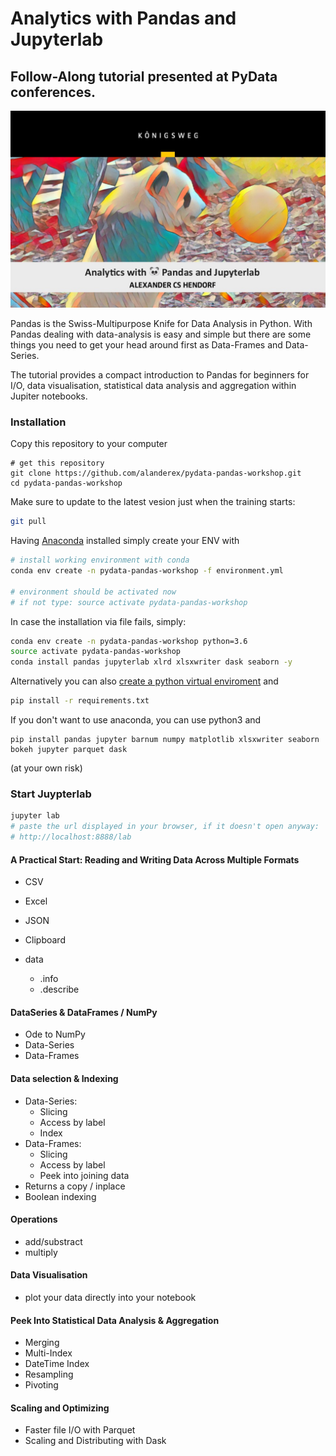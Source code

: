 # Analytics with Pandas and Jupyterlab

## Follow-Along tutorial presented at PyData conferences.

![Poster](img/cover.jpg)

Pandas is the Swiss-Multipurpose Knife for Data Analysis in Python. With Pandas dealing with data-analysis is easy and simple but there are some things you need to get your head around first as Data-Frames and Data-Series. 

The tutorial provides a compact introduction to Pandas for beginners for I/O, data visualisation, statistical data analysis and aggregation within Jupiter notebooks.

### Installation

Copy this repository to your computer
```
# get this repository
git clone https://github.com/alanderex/pydata-pandas-workshop.git
cd pydata-pandas-workshop
```

Make sure to update to the latest vesion just when the training starts:
````bash
git pull
````


Having [Anaconda](https://www.continuum.io/downloads) installed simply create your ENV with 

```bash
# install working environment with conda
conda env create -n pydata-pandas-workshop -f environment.yml

# environment should be activated now
# if not type: source activate pydata-pandas-workshop
```
In case the installation via file fails, simply:
```bash
conda env create -n pydata-pandas-workshop python=3.6
source activate pydata-pandas-workshop
conda install pandas jupyterlab xlrd xlsxwriter dask seaborn -y
```

Alternatively you can also [create a python virtual enviroment](https://uoa-eresearch.github.io/eresearch-cookbook/recipe/2014/11/26/python-virtual-env/) and 
```bash
pip install -r requirements.txt
```


If you don't want to use anaconda, you can use python3 and 
``` 
pip install pandas jupyter barnum numpy matplotlib xlsxwriter seaborn bokeh jupyter parquet dask
``` 
(at your own risk)

### Start Juypterlab
```bash
jupyter lab
# paste the url displayed in your browser, if it doesn't open anyway:
# http://localhost:8888/lab
```  



#### A Practical Start: Reading and Writing Data Across Multiple Formats 

* CSV
* Excel
* JSON
* Clipboard
 
* data
    * .info
    * .describe

#### DataSeries & DataFrames / NumPy

* Ode to NumPy
* Data-Series
* Data-Frames

#### Data selection & Indexing

* Data-Series: 
    * Slicing
    * Access by label
    * Index
* Data-Frames: 
    * Slicing
    * Access by label
    * Peek into joining data
* Returns a copy / inplace
* Boolean indexing

#### Operations
    
 * add/substract
 * multiply

#### Data Visualisation

 * plot your data directly into your notebook

#### Peek Into Statistical Data Analysis & Aggregation

  * Merging
  * Multi-Index
  * DateTime Index
  * Resampling
  * Pivoting

#### Scaling and Optimizing

  * Faster file I/O with Parquet
  * Scaling and Distributing with Dask


